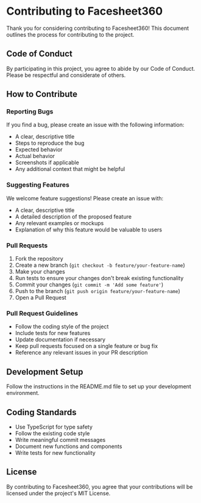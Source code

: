 # Contributing to Facesheet360

Thank you for considering contributing to Facesheet360! This document outlines the process for contributing to the project.

## Code of Conduct

By participating in this project, you agree to abide by our Code of Conduct. Please be respectful and considerate of others.

## How to Contribute

### Reporting Bugs

If you find a bug, please create an issue with the following information:

- A clear, descriptive title
- Steps to reproduce the bug
- Expected behavior
- Actual behavior
- Screenshots if applicable
- Any additional context that might be helpful

### Suggesting Features

We welcome feature suggestions! Please create an issue with:

- A clear, descriptive title
- A detailed description of the proposed feature
- Any relevant examples or mockups
- Explanation of why this feature would be valuable to users

### Pull Requests

1. Fork the repository
2. Create a new branch (`git checkout -b feature/your-feature-name`)
3. Make your changes
4. Run tests to ensure your changes don't break existing functionality
5. Commit your changes (`git commit -m 'Add some feature'`)
6. Push to the branch (`git push origin feature/your-feature-name`)
7. Open a Pull Request

### Pull Request Guidelines

- Follow the coding style of the project
- Include tests for new features
- Update documentation if necessary
- Keep pull requests focused on a single feature or bug fix
- Reference any relevant issues in your PR description

## Development Setup

Follow the instructions in the README.md file to set up your development environment.

## Coding Standards

- Use TypeScript for type safety
- Follow the existing code style
- Write meaningful commit messages
- Document new functions and components
- Write tests for new functionality

## License

By contributing to Facesheet360, you agree that your contributions will be licensed under the project's MIT License.
